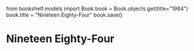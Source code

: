 from bookshelf.models import Book
book = Book.objects.get(title="1984")
book.title = "Nineteen Eighty-Four"
book.save()
# Nineteen Eighty-Four     